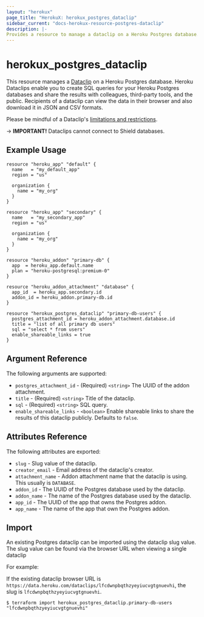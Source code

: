 ```yaml
---
layout: "herokux"
page_title: "HerokuX: herokux_postgres_dataclip"
sidebar_current: "docs-herokux-resource-postgres-dataclip"
description: |-
Provides a resource to manage a dataclip on a Heroku Postgres database.
---
```


# herokux\_postgres\_dataclip

This resource manages a [Dataclip](https://devcenter.heroku.com/articles/dataclips) on a Heroku Postgres database.
Heroku Dataclips enable you to create SQL queries for your Heroku Postgres databases
and share the results with colleagues, third-party tools, and the public.
Recipients of a dataclip can view the data in their browser and also download it in JSON and CSV formats.

Please be mindful of a Dataclip's [limitations and restrictions](https://devcenter.heroku.com/articles/dataclips#limits-and-restrictions).

-> **IMPORTANT!**
Dataclips cannot connect to Shield databases.

## Example Usage

```hcl-terraform
resource "heroku_app" "default" {
  name   = "my_default_app"
  region = "us"

  organization {
    name = "my_org"
  }
}

resource "heroku_app" "secondary" {
  name   = "my_secondary_app"
  region = "us"

  organization {
    name = "my_org"
  }
}

resource "heroku_addon" "primary-db" {
  app  = heroku_app.default.name
  plan = "heroku-postgresql:premium-0"
}

resource "heroku_addon_attachment" "database" {
  app_id  = heroku_app.secondary.id
  addon_id = heroku_addon.primary-db.id
}

resource "herokux_postgres_dataclip" "primary-db-users" {
  postgres_attachment_id = heroku_addon_attachment.database.id
  title = "list of all primary db users"
  sql = "select * from users"
  enable_shareable_links = true
}
```

## Argument Reference

The following arguments are supported:

* `postgres_attachment_id` - (Required) `<string>` The UUID of the addon attachment.
* `title` - (Required) `<string>` Title of the dataclip.
* `sql` - (Required) `<string>` SQL query.
* `enable_shareable_links` - `<boolean>` Enable shareable links to share the results of this dataclip publicly.
Defaults to `false`.

## Attributes Reference

The following attributes are exported:

* `slug` - Slug value of the dataclip.
* `creator_email` - Email address of the dataclip's creator.
* `attachment_name` - Addon attachment name that the dataclip is using. This usually is `DATABASE`.
* `addon_id` - The UUID of the Postgres database used by the dataclip.
* `addon_name` - The name of the Postgres database used by the dataclip.
* `app_id` - The UUID of the app that owns the Postgres addon.
* `app_name` - The name of the app that own the Postgres addon.

## Import

An existing Postgres dataclip can be imported using the dataclip slug value. The slug value can be found via
the browser URL when viewing a single dataclip

For example:

If the existing dataclip browser URL is `https://data.heroku.com/dataclips/lfcdwnpbqthzyeyiucvgtgnuevhi`,
the slug is `lfcdwnpbqthzyeyiucvgtgnuevhi`.

```shell script
$ terraform import herokux_postgres_dataclip.primary-db-users "lfcdwnpbqthzyeyiucvgtgnuevhi"
```